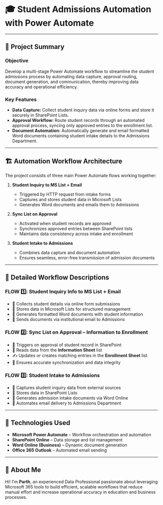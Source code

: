 # 🎓 Student Admissions Automation with Power Automate

---

## 🚀 Project Summary

### Objective  
Develop a multi-stage Power Automate workflow to streamline the student admissions process by automating data capture, approval routing, document generation, and communication, thereby improving data accuracy and operational efficiency.

### Key Features  
- **Data Capture:** Collect student inquiry data via online forms and store it securely in SharePoint Lists.  
- **Approval Workflow:** Route student records through an automated approval process, syncing only approved entries to the enrollment list.  
- **Document Automation:** Automatically generate and email formatted Word documents containing student intake details to the Admissions Department.  

---

## 🏗️ Automation Workflow Architecture

The project consists of three main Power Automate flows working together:

1. **Student Inquiry to MS List + Email**  
   - Triggered by HTTP request from intake forms  
   - Captures and stores student data in Microsoft Lists  
   - Generates Word documents and emails them to Admissions  

2. **Sync List on Approval**  
   - Activated when student records are approved  
   - Synchronizes approved entries between SharePoint lists  
   - Maintains data consistency across intake and enrollment  

3. **Student Intake to Admissions**  
   - Combines data capture and document automation  
   - Ensures seamless, error-free transmission of admission documents  

---

## 📖 Detailed Workflow Descriptions

### FLOW 1️⃣: Student Inquiry Info to MS List + Email  
- 📝 Collects student details via online form submissions  
- 💾 Stores data in Microsoft Lists for structured management  
- 📄 Generates formatted Word documents with student information  
- 📧 Sends documents via institutional email to Admissions  

### FLOW 2️⃣: Sync List on Approval – Information to Enrollment  
- 🔔 Triggers on approval of student record in SharePoint  
- 📖 Reads data from the **Information Sheet** list  
- ✍️ Updates or creates matching entries in the **Enrollment Sheet** list  
- 🔄 Ensures accurate synchronization and data integrity  

### FLOW 3️⃣: Student Intake to Admissions  
- 📝 Captures student inquiry data from external sources  
- 💾 Stores data in SharePoint Lists  
- 📄 Generates admission intake documents via Word Online  
- 📧 Automates email delivery to Admissions Department  

---

## 🧩 Technologies Used  
- **Microsoft Power Automate** – Workflow orchestration and automation  
- **SharePoint Online** – Data storage and list management  
- **Word Online (Business)** – Dynamic document generation  
- **Office 365 Outlook** – Automated email sending  

---

## 🌟 About Me

Hi! I'm **Parth**, an experienced Data Professional passionate about leveraging Microsoft 365 tools to build efficient, scalable workflows that reduce manual effort and increase operational accuracy in education and business processes.
